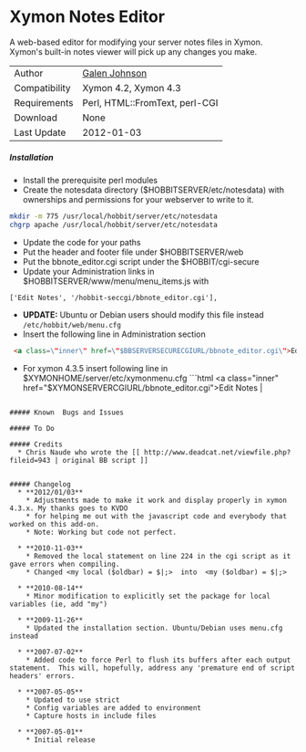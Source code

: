 # Xymon Notes Editor
A web-based editor for modifying your server notes files in Xymon.  Xymon's built-in notes viewer will pick up any changes you make.

|     |     |
| ------------- | ------------------------------------ |
| Author        | [Galen Johnson](solitaryr@gmail.com) |
| Compatibility | Xymon 4.2, Xymon 4.3 |
| Requirements  | Perl, HTML::FromText, perl-CGI |
| Download      | None |
| Last Update   | 2012-01-03 |

##### Installation
  * Install the prerequisite perl modules
  * Create the notesdata directory ($HOBBITSERVER/etc/notesdata) with ownerships and permissions for your webserver to write to it.
```bash
mkdir -m 775 /usr/local/hobbit/server/etc/notesdata
chgrp apache /usr/local/hobbit/server/etc/notesdata
```

  * Update the code for your paths
  * Put the header and footer file under $HOBBITSERVER/web
  * Put the bbnote_editor.cgi script under the $HOBBIT/cgi-secure
  * Update your Administration links in $HOBBITSERVER/www/menu/menu_items.js with
  ```
['Edit Notes', '/hobbit-seccgi/bbnote_editor.cgi'],
```
  * **UPDATE:** Ubuntu or Debian users should modify this file instead ```/etc/hobbit/web/menu.cfg```
  * Insert the following line in Administration section
```html
 <a class=\"inner\" href=\"$BBSERVERSECURECGIURL/bbnote_editor.cgi\">Edit Notes</a><span class=\"invis\"> | </span> \
```
  * For xymon 4.3.5 insert following line in $XYMONHOME/server/etc/xymonmenu.cfg ```html
<a class="inner" href="$XYMONSERVERCGIURL/bbnote_editor.cgi">Edit Notes</a><span class="invis"> | </span>
```

##### Known  Bugs and Issues

##### To Do

##### Credits
  * Chris Naude who wrote the [[ http://www.deadcat.net/viewfile.php?fileid=943 | original BB script ]]


##### Changelog
  * **2012/01/03**
    * Adjustments made to make it work and display properly in xymon 4.3.x. My thanks goes to KVDO
    * for helping me out with the javascript code and everybody that worked on this add-on.
    * Note: Working but code not perfect.

  * **2010-11-03**
    * Removed the local statement on line 224 in the cgi script as it gave errors when compiling.
    * Changed <my local ($oldbar) = $|;>  into  <my ($oldbar) = $|;>

  * **2010-08-14**
    * Minor modification to explicitly set the package for local variables (ie, add "my")

  * **2009-11-26**
    * Updated the installation section. Ubuntu/Debian uses menu.cfg instead

  * **2007-07-02**
    * Added code to force Perl to flush its buffers after each output statement.  This will, hopefully, address any 'premature end of script headers' errors.

  * **2007-05-05**
    * Updated to use strict
    * Config variables are added to environment
    * Capture hosts in include files

  * **2007-05-01**
    * Initial release
